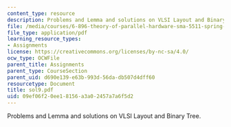 ```yaml
---
content_type: resource
description: Problems and Lemma and solutions on VLSI Layout and Binary Tree.
file: /media/courses/6-896-theory-of-parallel-hardware-sma-5511-spring-2004/09ef06f20ee18156a3a02457a7a6f5d2_sol9.pdf
file_type: application/pdf
learning_resource_types:
- Assignments
license: https://creativecommons.org/licenses/by-nc-sa/4.0/
ocw_type: OCWFile
parent_title: Assignments
parent_type: CourseSection
parent_uid: d690e139-e63b-993d-56da-db507d4dff60
resourcetype: Document
title: sol9.pdf
uid: 09ef06f2-0ee1-8156-a3a0-2457a7a6f5d2
---
```

Problems and Lemma and solutions on VLSI Layout and Binary Tree.
